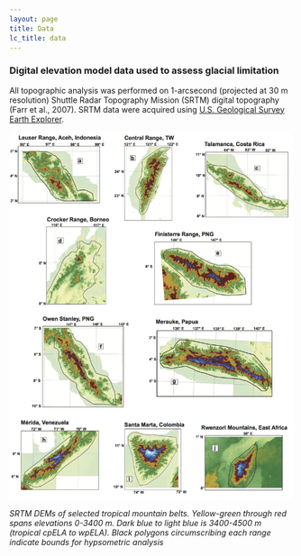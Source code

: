 ```yaml
---
layout: page
title: Data
lc_title: data
---
```


### Digital elevation model data used to assess glacial limitation


All topographic analysis was performed on 1-arcsecond (projected at 30 m resolution) 
Shuttle Radar Topography Mission (SRTM) digital topography (Farr et al., 2007). 
SRTM data were acquired using 
[U.S. Geological Survey Earth Explorer](https://earthexplorer.usgs.gov).

![SRTM DEMs of selected tropical mountain belts](img/f03.png)

*SRTM DEMs of selected tropical mountain belts. Yellow-green through red spans elevations 
0-3400 m. Dark blue to light blue is 3400-4500 m (tropical cpELA to wpELA). Black polygons
circumscribing each range indicate bounds for hypsometric analysis*

